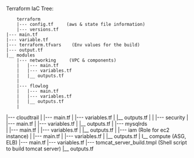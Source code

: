Terraform IaC Tree:

    	terraform
    	|--- config.tf     (aws & state file information) 
    	|--- versions.tf
	|--- main.tf
	|--- variable.tf
	|--- terraform.tfvars    (Env values for the build)
	|--- output.tf 
	|__ modules
		|--- networking		(VPC & components)
		|	|--- main.tf
		|	|--- variables.tf
		|	|__ outputs.tf
		|
		|--- flowlog
		|	|--- main.tf
		|	|--- variables.tf
		|	|__ outputs.tf
		|
|--- cloudtrail
		|	|--- main.tf
		|	|--- variables.tf
		|	|__ outputs.tf
		|
		|
|--- security
		|	|--- main.tf
		|	|--- variables.tf
		|	|__ outputs.tf
		|
		|--- mysqlrds		
		|	|--- main.tf
		|	|--- variables.tf
		|	|__ outputs.tf
		|
|--- iam			(Role for ec2 instance)
		|	|--- main.tf
		|	|--- variables.tf
		|	|__ outputs.tf
		|
		I__ compute		(ASG, ELB)
			|--- main.tf
			|--- variables.tf
			|--- tomcat_server_build.tmpl   (Shell script to build tomcat server)
			|__ outputs.tf

